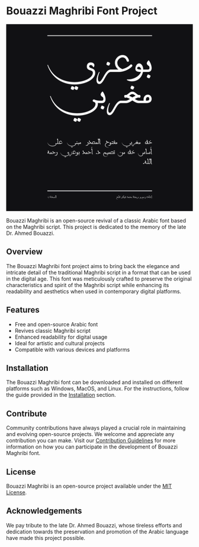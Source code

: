 # Bouazzi Maghribi Font Project

![Logo](samples/sample-001.png)

Bouazzi Maghribi is an open-source revival of a classic Arabic font based on the Maghribi script. This project is dedicated to the memory of the late Dr. Ahmed Bouazzi.

## Overview

The Bouazzi Maghribi font project aims to bring back the elegance and intricate detail of the traditional Maghribi script in a format that can be used in the digital age. This font was meticulously crafted to preserve the original characteristics and spirit of the Maghribi script while enhancing its readability and aesthetics when used in contemporary digital platforms.

## Features

- Free and open-source Arabic font
- Revives classic Maghribi script
- Enhanced readability for digital usage
- Ideal for artistic and cultural projects
- Compatible with various devices and platforms

## Installation

The Bouazzi Maghribi font can be downloaded and installed on different platforms such as Windows, MacOS, and Linux. For the instructions, follow the guide provided in the [Installation](installation_guide.md) section.

## Contribute

Community contributions have always played a crucial role in maintaining and evolving open-source projects. We welcome and appreciate any contribution you can make. Visit our [Contribution Guidelines](contribution_guide.md) for more information on how you can participate in the development of Bouazzi Maghribi font.

## License

Bouazzi Maghribi is an open-source project available under the [MIT License](license.md).

## Acknowledgements

We pay tribute to the late Dr. Ahmed Bouazzi, whose tireless efforts and dedication towards the preservation and promotion of the Arabic language have made this project possible.

